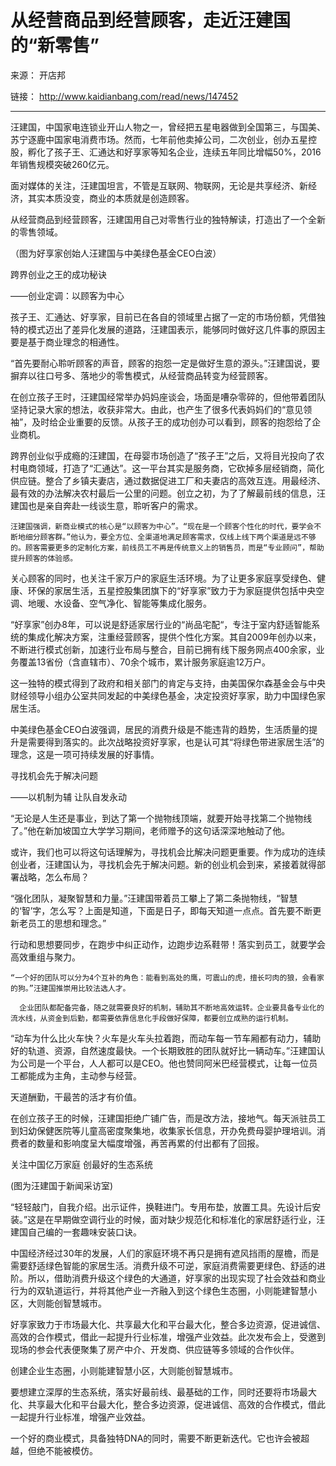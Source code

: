 从经营商品到经营顾客，走近汪建国的“新零售”
===
来源： 开店邦

链接： http://www.kaidianbang.com/read/news/147452

---

汪建国，中国家电连锁业开山人物之一，曾经把五星电器做到全国第三，与国美、苏宁逐鹿中国家电消费市场。然而，七年前他卖掉公司，二次创业，创办五星控股，孵化了孩子王、汇通达和好享家等知名企业，连续五年同比增幅50%，2016年销售规模突破260亿元。

面对媒体的关注，汪建国坦言，不管是互联网、物联网，无论是共享经济、新经济，其实本质没变，商业的本质就是创造顾客。

从经营商品到经营顾客，汪建国用自己对零售行业的独特解读，打造出了一个全新的零售领域。



（图为好享家创始人汪建国与中美绿色基金CEO白波）

跨界创业之王的成功秘诀

——创业定调：以顾客为中心

孩子王、汇通达、好享家，目前已在各自的领域里占据了一定的市场份额，凭借独特的模式迈出了差异化发展的道路，汪建国表示，能够同时做好这几件事的原因主要是基于商业理念的相通性。

“首先要耐心聆听顾客的声音，顾客的抱怨一定是做好生意的源头。”汪建国说，要摒弃以往口号多、落地少的零售模式，从经营商品转变为经营顾客。

在创立孩子王时，汪建国经常举办妈妈座谈会，场面是嘈杂零碎的，但他带着团队坚持记录大家的想法，收获非常大。由此，也产生了很多代表妈妈们的“意见领袖”，及时给企业重要的反馈。从孩子王的成功创办可以看到，顾客的抱怨给了企业商机。

跨界创业似乎成瘾的汪建国，在母婴市场创造了“孩子王”之后，又将目光投向了农村电商领域，打造了“汇通达”。这一平台其实是服务商，它砍掉多层经销商，简化供应链。整合了乡镇夫妻店，通过数据促进工厂和夫妻店的高效互连。用最经济、最有效的办法解决农村最后一公里的问题。创立之初，为了了解最前线的信息，汪建国也是亲自奔赴一线谈生意，聆听客户的需求。

    汪建国强调，新商业模式的核心是“以顾客为中心”。“现在是一个顾客个性化的时代，要学会不断地细分顾客群。”他认为，要全方位、全渠道地满足顾客需求，仅线上线下两个渠道是远不够的。顾客需要更多的定制化方案，前线员工不再是传统意义上的销售员，而是“专业顾问”，帮助提升顾客的体验感。

关心顾客的同时，也关注千家万户的家庭生活环境。为了让更多家庭享受绿色、健康、环保的家居生活，五星控股集团旗下的“好享家”致力于为家庭提供包括中央空调、地暖、水设备、空气净化、智能等集成化服务。

“好享家”创办8年，可以说是舒适家居行业的“尚品宅配“，专注于室内舒适智能系统的集成化解决方案，注重经营顾客，提供个性化方案。其自2009年创办以来，不断进行模式创新，加速行业布局与整合，目前已拥有线下服务网点400余家，业务覆盖13省份（含直辖市）、70余个城市，累计服务家庭逾12万户。

这一独特的模式得到了政府和相关部门的肯定与支持，由美国保尔森基金会与中央财经领导小组办公室共同发起的中美绿色基金，决定投资好享家，助力中国绿色家居生活。

中美绿色基金CEO白波强调，居民的消费升级是不能违背的趋势，生活质量的提升是需要得到落实的。此次战略投资好享家，也是认可其“将绿色带进家居生活”的理念，这是一项可持续发展的好事情。

寻找机会先于解决问题

——以机制为辅 让队自发永动

“无论是人生还是事业，到达了第一个抛物线顶端，就要开始寻找第二个抛物线了。”他在新加坡国立大学学习期间，老师赠予的这句话深深地触动了他。

或许，我们也可以将这句话理解为，寻找机会比解决问题更重要。作为成功的连续创业者，汪建国认为，寻找机会先于解决问题。新的创业机会到来，紧接着就得部署战略，怎么布局？

“强化团队，凝聚智慧和力量。”汪建国带着员工攀上了第二条抛物线，“智慧的‘智’字，怎么写？上面是知道，下面是日子，即每天知道一点点。首先要不断更新老员工的思想和理念。”

行动和思想要同步，在跑步中纠正动作，边跑步边系鞋带！落实到员工，就要学会高效重组与聚力。

    “一个好的团队可以分为4个互补的角色：能看到高处的鹰，可震山的虎，擅长叼肉的狼，会看家的狗。”汪建国推崇用比较法选人才。

      企业团队都配备完备，随之就需要良好的机制，辅助其不断地高效运转。企业要具备专业化的流水线，从资金到后勤，都需要依靠信息化手段做好保障，都要创立成熟的运行机制。

“动车为什么比火车快？火车是火车头拉着跑，而动车每一节车厢都有动力，辅助好的轨道、资源，自然速度最快。一个长期致胜的团队就好比一辆动车。”汪建国认为公司是一个平台，人人都可以是CEO。他也赞同阿米巴经营模式，让每一位员工都能成为主角，主动参与经营。

天道酬勤，干最苦的活才有价值。

在创立孩子王的时候，汪建国拒绝广铺广告，而是改方法，接地气。每天派驻员工到妇幼保健医院等儿童高密度聚集地，收集家长信息，开办免费母婴护理培训。消费者的数量和影响度呈大幅度增强，再苦再累的付出都有了回报。

关注中国亿万家庭 创最好的生态系统



(图为汪建国于新闻采访室)

“轻轻敲门，自我介绍。出示证件，换鞋进门。专用布垫，放置工具。先设计后安装。”这是在早期做空调行业的时候，面对缺少规范化和标准化的家居舒适行业，汪建国自己编的一套趣味安装口诀。

中国经济经过30年的发展，人们的家庭环境不再只是拥有遮风挡雨的屋檐，而是需要舒适绿色智能的家居生活。消费升级不可逆，家庭消费需要更绿色、舒适的进阶。所以，借助消费升级这个绿色的大通道，好享家的出现实现了社会效益和商业行为的双轨道运行，并将其他产业一齐融入到这个绿色生态圈，小则能建智慧小区，大则能创智慧城市。

好享家致力于市场最大化、共享最大化和平台最大化，整合多边资源，促进诚信、高效的合作模式，借此一起提升行业标准，增强产业效益。此次发布会上，受邀到现场的参会代表便聚集了房产中介、开发商、供应链等多领域的合作伙伴。

创建企业生态圈，小则能建智慧小区，大则能创智慧城市。

要想建立深厚的生态系统，落实好最前线、最基础的工作，同时还要将市场最大化、共享最大化和平台最大化，整合多边资源，促进诚信、高效的合作模式，借此一起提升行业标准，增强产业效益。

一个好的商业模式，具备独特DNA的同时，需要不断更新迭代。它也许会被超越，但绝不能被模仿。